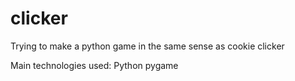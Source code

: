 # clicker
Trying to make a python game in the same sense as cookie clicker

Main technologies used:
Python
pygame